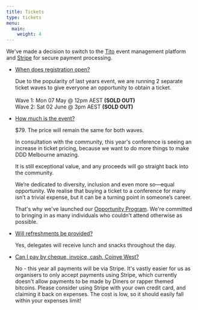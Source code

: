 ```yaml
---
title: Tickets
type: tickets
menu:
  main:
    weight: 4
---
```

We've made a decision to switch to the [Tito](https://ti.to) event management platform and [Stripe](https://www.stripe.com) for secure payment processing.

<ul class="accordion">
  <li>
    <a class="toggleAccordion" href="javascript:void(0);">When does registration open?</a>
    <div class="inner">
      <p>Due to the popularity of last years event, we are running 2 separate ticket waves to give everyone an opportunity to obtain a ticket.<br/><br />
      Wave 1: Mon 07 May @ 12pm AEST <strong>(SOLD OUT)</strong><br/>
      Wave 2: Sat 02 June @ 3pm AEST <strong>(SOLD OUT)</strong></p>
    </div>
  </li>
  <li>
    <a class="toggleAccordion" href="javascript:void(0);">How much is the event?</a>
    <div class="inner">
      <p>$79. The price will remain the same for both waves.</p>
      <p>In consultation with the community, this year's conference is seeing an increase in ticket pricing, because we want to do more things to make DDD Melbourne amazing.</p>
      <p>It is still exceptional value, and any proceeds will go straight back into the community.</p>
      <p>We’re dedicated to diversity, inclusion and even more so—equal opportunity. We realise that buying a ticket to a conference for many isn’t a trivial expense, but it can be a turning point in someone’s career.</p>
      <p>That's why we've launched our <a href="/opportunity-program">Opportunity Program</a>. We're committed to bringing in as many individuals who couldn’t attend otherwise as possible.
      </p>
    </div>
  </li>
  <li>
    <a class="toggleAccordion" href="javascript:void(0);">Will refreshments be provided?</a>
    <div class="inner">
      <p>Yes, delegates will receive lunch and snacks throughout the day.</p>
    </div>
 </li>
  <li>
    <a class="toggleAccordion" href="javascript:void(0);">Can I pay by cheque, invoice, cash, Coinye West?</a>
    <div class="inner">
      <p>No - this year all payments will be via Stripe. It's vastly easier for us as organisers to only accept payments using Stripe, which currently doesn't allow payments to be made by Diners or rapper themed bitcoins. Please consider using Stripe with your own credit card, and claiming it back on expenses. The cost is low, so it should easily fall within your expenses limit!</p>
    </div>
  </li>
</ul>
